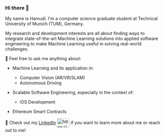 ### Hi there 👋

My name is Hamudi. I'm a computer science graduate student at Technical University of Munich (TUM), Germany. 

My research and development interests are all about finding ways to integrate state-of-the-art Machine Learning solutions into applied software engineering to make Machine Learning useful in solving real-world challenges.

💬 Feel free to ask me anything about:

  * Machine Learning and its application in:
    * Computer Vision (AR/VR/SLAM)
    * Autonomous Driving
    
  * Scalable Software Engineering, especially in the context of:
    * iOS Development
    
  * Ethereum Smart Contracts

🔗 Check out my [LinkedIn](https://www.linkedin.com/in/hamnaanaa/) <a href="https://www.linkedin.com/in/hamnaanaa/" target="blank"><img align="center" src="https://raw.githubusercontent.com/rahuldkjain/github-profile-readme-generator/master/src/images/icons/Social/linked-in-alt.svg" alt="https://www.linkedin.com/in/hamnaanaa/" height="30" width="40" /></a> if you want to learn more about me or reach out to me!
